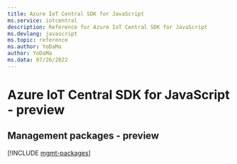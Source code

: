 ```yaml
---
title: Azure IoT Central SDK for JavaScript
ms.service: iotcentral
description: Reference for Azure IoT Central SDK for JavaScript
ms.devlang: javascript
ms.topic: reference
ms.author: YoDaMa
author: YoDaMa
ms.data: 07/26/2022
---
```

# Azure IoT Central SDK for JavaScript - preview

## Management packages - preview
[!INCLUDE [mgmt-packages](iot-central-mgmt-index.md)]